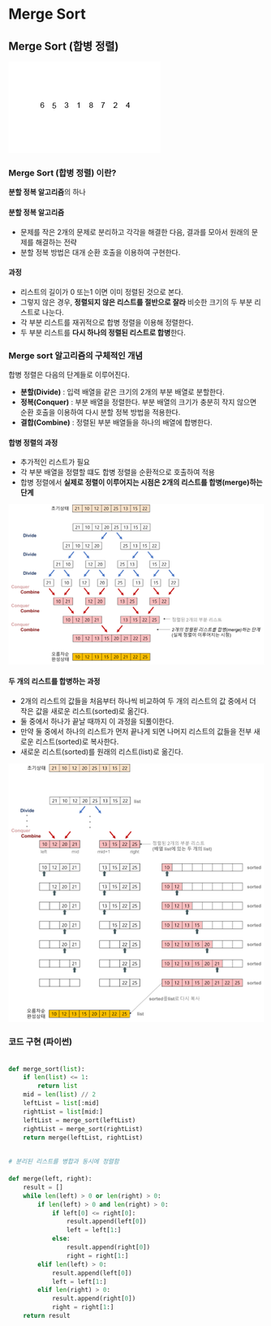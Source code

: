 # Merge Sort

## Merge Sort (합병 정렬)
![merge-sor-gif](../../images/merge-sort-gif.gif "merge-sort")
### Merge Sort (합병 정렬) 이란?
**분할 정복 알고리즘**의 하나

#### 분할 정복 알고리즘
- 문제를 작은 2개의 문제로 분리하고 각각을 해결한 다음, 결과를 모아서 원래의 문제를 해결하는 전략
- 분할 정복 방법은 대개 순환 호출을 이용하여 구현한다.

#### 과정
- 리스트의 길이가 0 또는1 이면 이미 정렬된 것으로 본다.
- 그렇지 않은 경우, **정렬되지 않은 리스트를 절반으로 잘라** 비슷한 크기의 두 부분 리스트로 나눈다.
- 각 부분 리스트를 재귀적으로 합병 정렬을 이용해 정렬한다.
- 두 부분 리스트를 **다시 하나의 정렬된 리스트로 합병**한다.

### Merge sort 알고리즘의 구체적인 개념
합병 정렬은 다음의 단계들로 이루어진다.
- **분할(Divide)** : 입력 배열을 같은 크기의 2개의 부분 배열로 분할한다.
- **정복(Conquer)** : 부분 배열을 정렬한다. 부분 배열의 크기가 충분히 작지 않으면 순환 호출을 이용하여 다시 분할 정복 방법을 적용한다.
- **결합(Combine)** : 정렬된 부분 배열들을 하나의 배열에 합병한다.

#### 합병 정렬의 과정
- 추가적인 리스트가 필요
- 각 부분 배열을 정렬할 떄도 합병 정렬을 순환적으로 호출하여 적용
- 합병 정렬에서 **실제로 정렬이 이루어지는 시점은 2개의 리스트를 합병(merge)하는 단계**

![merge-sort-concepts](../../images/merge-sort-concepts.png "merge-sort-concepts")

#### 두 개의 리스트를 합병하는 과정
- 2개의 리스트의 값들을 처음부터 하나씩 비교하여 두 개의 리스트의 값 중에서 더 작은 값을 새로운 리스트(sorted)로 옮긴다.
- 둘 중에서 하나가 끝날 때까지 이 과정을 되풀이한다.
- 만약 둘 중에서 하나의 리스트가 먼저 끝나게 되면 나머지 리스트의 값들을 전부 새로운 리스트(sorted)로 복사한다.
- 새로운 리스트(sorted)를 원래의 리스트(list)로 옮긴다.

![merge-sort](../../images/merge-sort.png "merge-sort")

### 코드 구현 (파이썬)
```python

def merge_sort(list):
    if len(list) <= 1:
        return list
    mid = len(list) // 2
    leftList = list[:mid]
    rightList = list[mid:]
    leftList = merge_sort(leftList)
    rightList = merge_sort(rightList)
    return merge(leftList, rightList)
```

```python

# 분리된 리스트를 병합과 동시에 정렬함

def merge(left, right):
    result = []
    while len(left) > 0 or len(right) > 0:
        if len(left) > 0 and len(right) > 0:
            if left[0] <= right[0]:
                result.append(left[0])
                left = left[1:]
            else:
                result.append(right[0])
                right = right[1:]
        elif len(left) > 0:
            result.append(left[0])
            left = left[1:]
        elif len(right) > 0:
            result.append(right[0])
            right = right[1:]
    return result
```